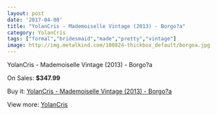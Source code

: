 ```yaml
---
layout: post
date: '2017-04-08'
title: "YolanCris - Mademoiselle Vintage (2013) - Borgo?a"
category: YolanCris
tags: ["formal","bridesmaid","made","pretty","vintage"]
image: http://img.metalkind.com/100824-thickbox_default/borgoa.jpg
---
```

YolanCris - Mademoiselle Vintage (2013) - Borgo?a

On Sales: **$347.99**
<a href="https://www.metalkind.com/en/yolancris/7911-borgoa.html"><amp-img layout="responsive" width="600" height="600" src="//img.metalkind.com/100824-thickbox_default/borgoa.jpg" alt="YolanCris - Mademoiselle Vintage (2013) - Borgo?a 0" /></a>
<a href="https://www.metalkind.com/en/yolancris/7911-borgoa.html"><amp-img layout="responsive" width="600" height="600" src="//img.metalkind.com/100825-thickbox_default/borgoa.jpg" alt="YolanCris - Mademoiselle Vintage (2013) - Borgo?a 1" /></a>
<a href="https://www.metalkind.com/en/yolancris/7911-borgoa.html"><amp-img layout="responsive" width="600" height="600" src="//img.metalkind.com/100826-thickbox_default/borgoa.jpg" alt="YolanCris - Mademoiselle Vintage (2013) - Borgo?a 2" /></a>

Buy it: [YolanCris - Mademoiselle Vintage (2013) - Borgo?a](https://www.metalkind.com/en/yolancris/7911-borgoa.html "YolanCris - Mademoiselle Vintage (2013) - Borgo?a")

View more: [YolanCris](https://www.metalkind.com/en/204-yolancris "YolanCris")